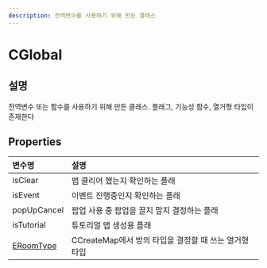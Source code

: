 ```yaml
---
description: 전역변수를 사용하기 위해 만든 클래스
---
```


# CGlobal

## 설명 

전역변수 또는 함수를 사용하기 위해 만든 클래스. 플래그, 기능성 함수, 열거형 타입이 존재한다 

## Properties

| 변수명 | 설명  |
| :--- | :--- |
| isClear | 맵 클리어 했는지 확인하는 플래 |
| isEvent | 이벤트 진행중인지 확인하는 플래 |
| popUpCancel | 팝업 사용 중 팝업을 끌지 말지 결정하는 플래 |
| isTutorial | 튜토리얼 맵 생성용 플래 |
| [ERoomType](eroomtype.md) | CCreateMap에서 방의 타입을 결정할 때 쓰는 열거형 타입  |



